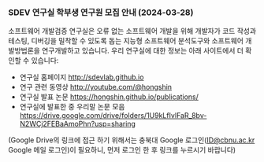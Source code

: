 
### SDEV 연구실 학부생 연구원 모집 안내 (2024-03-28) ####

소프트웨어 개발검증 연구실은 오류 없는 소프트웨어 개발을 위해 개발자가 코드 작성과 테스팅, 디버깅을 밀착할 수 있도록 돕는 지능형 소프트웨어 분석도구와 소프트웨어 개발방법론을 연구개발하고 있습니다. 
우리 연구실에 대한 정보는 아래 사이트에서 더 확인할 수 있습니다:

* 연구실 홈페이지 http://sdevlab.github.io
* 연구 관련 동영상 http://youtube.com/@hongshin
* 연구실 발표 논문 https://hongshin.github.io/publications/
* 연구실에 발표한 중 우리말 논문 모음 https://drive.google.com/drive/folders/1U9kLfIvlFaR_8bv-N2WCj2FEBaAmoPhn?usp=sharing

(Google Drive의 링크에 접근 하기 위해서는 충북대 Google 로그인(ID@cbnu.ac.kr Google 메일 로그인)이 필요하니, 먼저 로그인 한 후 링크를 누르시기 바랍니다)

